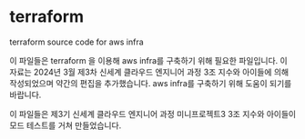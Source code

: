 # terraform
terraform source code for aws infra

이 파일들은 terraform 을 이용해 aws infra를 구축하기 위해 필요한 파일입니다.
이 자료는 2024년 3월 제3차 신세계 클라우드 엔지니어 과정 3조 지수와 아이들에 의해 작성되었으며 약간의 편집을 추가했습니다.
aws infra를 구축하기 위해 도움이 되기를 바랍니다.


이 파일들은 제3기 신세계 클라우드 엔지니어 과정 미니프로젝트3 3조 지수와 아이들이 모드 테스트를 거쳐 만들었습니다.